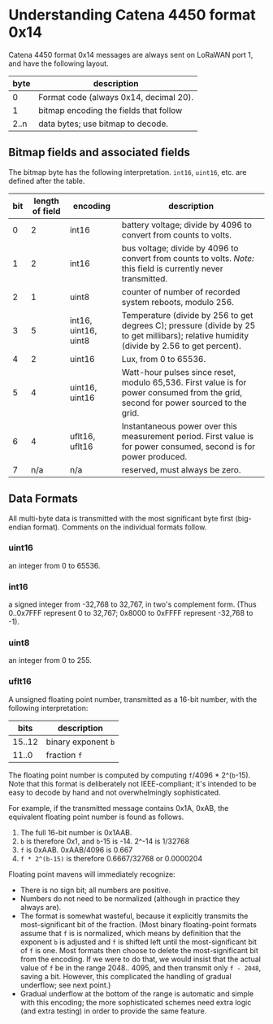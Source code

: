 # Understanding Catena 4450 format 0x14

Catena 4450 format 0x14 messages are always sent on LoRaWAN port 1, and have the following layout.

byte | description
---|---
0 | Format code (always 0x14, decimal 20).
1 | bitmap encoding the fields that follow
2..n | data bytes; use bitmap to decode.

## Bitmap fields and associated fields

The bitmap byte has the following interpretation. `int16`, `uint16`, etc. are defined after the table.

bit | length of field| encoding | description
---|---|---|---
0 | 2 | int16 | battery voltage; divide by 4096 to convert from counts to volts.
1 | 2 | int16 | bus voltage; divide by 4096 to convert from counts to volts. _Note:_ this field is currently never transmitted.
2 | 1 | uint8 | counter of number of recorded system reboots, modulo 256.
3 | 5 | int16, uint16, uint8 | Temperature (divide by 256 to get degrees C); pressure (divide by 25 to get millibars); relative humidity (divide by 2.56 to get percent).
4 | 2 | uint16 | Lux, from 0 to 65536.
5 | 4 | uint16, uint16 | Watt-hour pulses since reset, modulo 65,536. First value is for power consumed from the grid, second for power sourced to the grid.
6 | 4 | uflt16, uflt16 | Instantaneous power over this measurement period. First value is for power consumed, second is for power produced.
7 | n/a | n/a | reserved, must always be zero.

## Data Formats
All multi-byte data is transmitted with the most significant byte first (big-endian format).  Comments on the individual formats follow.

### uint16
an integer from 0 to 65536.

### int16
a signed integer from -32,768 to 32,767, in two's complement form. (Thus 0..0x7FFF represent 0 to 32,767; 0x8000 to 0xFFFF represent -32,768 to -1).

### uint8
an integer from 0 to 255.
### uflt16
A unsigned floating point number, transmitted as a 16-bit number, with the following interpretation:

bits | description
---|---
15..12 | binary exponent `b`
11..0 | fraction `f`

The floating point number is computed by computing `f`/4096 * 2^(`b`-15). Note that this format is deliberately not IEEE-compliant; it's intended to be easy to decode by hand and not overwhelmingly sophisticated. 

For example, if the transmitted message contains 0x1A, 0xAB, the equivalent floating point number is found as follows.

1. The full 16-bit number is 0x1AAB.
2. `b`  is therefore 0x1, and `b`-15 is -14.  2^-14 is 1/32768
3. `f` is 0xAAB. 0xAAB/4096 is 0.667
4. `f * 2^(b-15)` is therefore 0.6667/32768 or 0.0000204

Floating point mavens will immediately recognize:

* There is no sign bit; all numbers are positive.
* Numbers do not need to be normalized (although in practice they always are).
* The format is somewhat wasteful, because it explicitly transmits the most-significant bit of the fraction. (Most binary floating-point formats assume that `f` is is normalized, which means by definition that the exponent `b` is adjusted and `f` is shifted left until the most-significant bit of `f` is one. Most formats then choose to delete the most-significant bit from the encoding. If we were to do that, we would insist that the actual value of `f` be in the range 2048.. 4095, and then transmit only `f - 2048`, saving a bit. However, this complicated the handling of gradual underflow; see next point.) 
* Gradual underflow at the bottom of the range is automatic and simple with this encoding; the more sophisticated schemes need extra logic (and extra testing) in order to provide the same feature.
